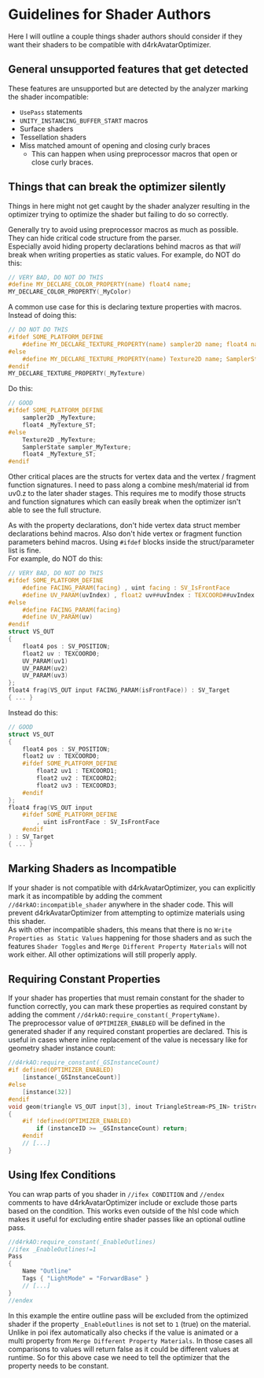 # Guidelines for Shader Authors
Here I will outline a couple things shader authors should consider if they want their shaders to be compatible with d4rkAvatarOptimizer.

## General unsupported features that get detected
These features are unsupported but are detected by the analyzer marking the shader incompatible:
* `UsePass` statements
* `UNITY_INSTANCING_BUFFER_START` macros
* Surface shaders
* Tessellation shaders
* Miss matched amount of opening and closing curly braces
  * This can happen when using preprocessor macros that open or close curly braces.

## Things that can break the optimizer silently
Things in here might not get caught by the shader analyzer resulting in the optimizer trying to optimize the shader but failing to do so correctly.

Generally try to avoid using preprocessor macros as much as possible. They can hide critical code structure from the parser.  
Especially avoid hiding property declarations behind macros as that *will* break when writing properties as static values.
For example, do NOT do this:
```c
// VERY BAD, DO NOT DO THIS
#define MY_DECLARE_COLOR_PROPERTY(name) float4 name;
MY_DECLARE_COLOR_PROPERTY(_MyColor)
```
A common use case for this is declaring texture properties with macros. Instead of doing this:
```c
// DO NOT DO THIS
#ifdef SOME_PLATFORM_DEFINE
    #define MY_DECLARE_TEXTURE_PROPERTY(name) sampler2D name; float4 name##_ST;
#else
    #define MY_DECLARE_TEXTURE_PROPERTY(name) Texture2D name; SamplerState sampler##name; float4 name##_ST;
#endif
MY_DECLARE_TEXTURE_PROPERTY(_MyTexture)
```
Do this:
```c
// GOOD
#ifdef SOME_PLATFORM_DEFINE
    sampler2D _MyTexture;
    float4 _MyTexture_ST;
#else
    Texture2D _MyTexture;
    SamplerState sampler_MyTexture;
    float4 _MyTexture_ST;
#endif
```

Other critical places are the structs for vertex data and the vertex / fragment function signatures. I need to pass along a combine mesh/material id from uv0.z to the later shader stages. This requires me to modify those structs and function signatures which can easily break when the optimizer isn't able to see the full structure.

As with the property declarations, don't hide vertex data struct member declarations behind macros. Also don't hide vertex or fragment function parameters behind macros.  Using `#ifdef` blocks inside the struct/parameter list is fine.  
For example, do NOT do this:
```c
// VERY BAD, DO NOT DO THIS
#ifdef SOME_PLATFORM_DEFINE
    #define FACING_PARAM(facing) , uint facing : SV_IsFrontFace
    #define UV_PARAM(uvIndex) , float2 uv##uvIndex : TEXCOORD##uvIndex
#else
    #define FACING_PARAM(facing)
    #define UV_PARAM(uv)
#endif
struct VS_OUT
{
    float4 pos : SV_POSITION;
    float2 uv : TEXCOORD0;
    UV_PARAM(uv1)
    UV_PARAM(uv2)
    UV_PARAM(uv3)
};
float4 frag(VS_OUT input FACING_PARAM(isFrontFace)) : SV_Target
{ ... }
```
Instead do this:
```c
// GOOD
struct VS_OUT
{
    float4 pos : SV_POSITION;
    float2 uv : TEXCOORD0;
    #ifdef SOME_PLATFORM_DEFINE
        float2 uv1 : TEXCOORD1;
        float2 uv2 : TEXCOORD2;
        float2 uv3 : TEXCOORD3;
    #endif
};
float4 frag(VS_OUT input
    #ifdef SOME_PLATFORM_DEFINE
        , uint isFrontFace : SV_IsFrontFace
    #endif
) : SV_Target
{ ... }
```

## Marking Shaders as Incompatible
If your shader is not compatible with d4rkAvatarOptimizer, you can explicitly mark it as incompatible by adding the comment `//d4rkAO:incompatible_shader` anywhere in the shader code. This will prevent d4rkAvatarOptimizer from attempting to optimize materials using this shader.  
As with other incompatible shaders, this means that there is no `Write Properties as Static Values` happening for those shaders and as such the features `Shader Toggles` and `Merge Different Property Materials` will not work either. All other optimizations will still properly apply.

## Requiring Constant Properties
If your shader has properties that must remain constant for the shader to function correctly, you can mark these properties as required constant by adding the comment `//d4rkAO:require_constant(_PropertyName)`.  
The preprocessor value of `OPTIMIZER_ENABLED` will be defined in the generated shader if any required constant properties are declared.
This is useful in cases where inline replacement of the value is necessary like for geometry shader instance count:
```c
//d4rkAO:require_constant(_GSInstanceCount)
#if defined(OPTIMIZER_ENABLED)
    [instance(_GSInstanceCount)]
#else
    [instance(32)]
#endif
void geom(triangle VS_OUT input[3], inout TriangleStream<PS_IN> triStream, uint instanceID : SV_GSInstanceID)
{
    #if !defined(OPTIMIZER_ENABLED)
        if (instanceID >= _GSInstanceCount) return;
    #endif
    // [...]
}
```

## Using Ifex Conditions
You can wrap parts of you shader in `//ifex CONDITION` and `//endex` comments to have d4rkAvatarOptimizer include or exclude those parts based on the condition. This works even outside of the hlsl code which makes it useful for excluding entire shader passes like an optional outline pass.
```c
//d4rkAO:require_constant(_EnableOutlines)
//ifex _EnableOutlines!=1
Pass
{
    Name "Outline"
    Tags { "LightMode" = "ForwardBase" }
    // [...]
}
//endex
```
In this example the entire outline pass will be excluded from the optimized shader if the property `_EnableOutlines` is not set to `1` (true) on the material. Unlike in poi ifex automatically also checks if the value is animated or a multi property from `Merge Different Property Materials`. In those cases all comparisons to values will return false as it could be different values at runtime.
So for this above case we need to tell the optimizer that the property needs to be constant.